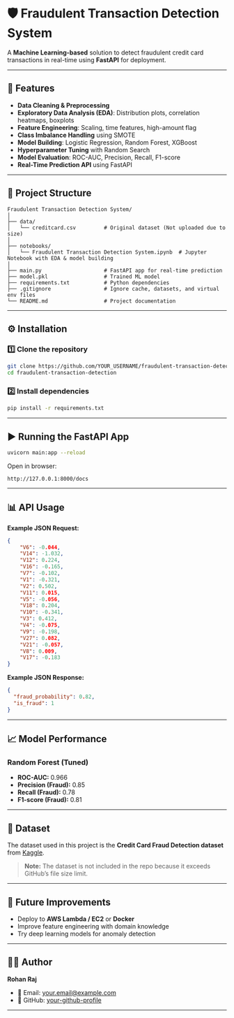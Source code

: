 # 🛡 Fraudulent Transaction Detection System

A **Machine Learning-based** solution to detect fraudulent credit card transactions in real-time using **FastAPI** for deployment.

---

## 📌 Features
- **Data Cleaning & Preprocessing**
- **Exploratory Data Analysis (EDA)**: Distribution plots, correlation heatmaps, boxplots
- **Feature Engineering**: Scaling, time features, high-amount flag
- **Class Imbalance Handling** using SMOTE
- **Model Building**: Logistic Regression, Random Forest, XGBoost
- **Hyperparameter Tuning** with Random Search
- **Model Evaluation**: ROC-AUC, Precision, Recall, F1-score
- **Real-Time Prediction API** using FastAPI

---

## 📂 Project Structure
```
Fraudulent Transaction Detection System/
│
├── data/
│   └── creditcard.csv         # Original dataset (Not uploaded due to size)
│
├── notebooks/
│   └── Fraudulent Transaction Detection System.ipynb  # Jupyter Notebook with EDA & model building
│
├── main.py                    # FastAPI app for real-time prediction
├── model.pkl                  # Trained ML model
├── requirements.txt           # Python dependencies
├── .gitignore                 # Ignore cache, datasets, and virtual env files
└── README.md                  # Project documentation
```

---

## ⚙️ Installation

### 1️⃣ Clone the repository
```bash
git clone https://github.com/YOUR_USERNAME/fraudulent-transaction-detection.git
cd fraudulent-transaction-detection
```

### 2️⃣ Install dependencies
```bash
pip install -r requirements.txt
```

---

## ▶️ Running the FastAPI App
```bash
uvicorn main:app --reload
```

Open in browser:
```
http://127.0.0.1:8000/docs
```

---

## 📊 API Usage

**Example JSON Request:**
```json
{
    "V6": -0.044,
    "V14": -1.032,
    "V12": 0.224,
    "V16": -0.165,
    "V7": -0.102,
    "V1": -0.321,
    "V2": 0.502,
    "V11": 0.015,
    "V5": -0.056,
    "V18": 0.204,
    "V10": -0.341,
    "V3": 0.412,
    "V4": -0.075,
    "V9": -0.198,
    "V27": 0.082,
    "V21": -0.057,
    "V8": 0.009,
    "V17": -0.183
}
```

**Example JSON Response:**
```json
{
  "fraud_probability": 0.82,
  "is_fraud": 1
}
```

---

## 📈 Model Performance

### Random Forest (Tuned)
- **ROC-AUC:** 0.966
- **Precision (Fraud):** 0.85
- **Recall (Fraud):** 0.78
- **F1-score (Fraud):** 0.81

---

## 📄 Dataset
The dataset used in this project is the **Credit Card Fraud Detection dataset** from [Kaggle](https://www.kaggle.com/mlg-ulb/creditcardfraud).

> **Note:** The dataset is not included in the repo because it exceeds GitHub’s file size limit.

---

## 🚀 Future Improvements
- Deploy to **AWS Lambda / EC2** or **Docker**
- Improve feature engineering with domain knowledge
- Try deep learning models for anomaly detection

---

## 👨‍💻 Author
**Rohan Raj**
- 📧 Email: your.email@example.com
- 🔗 GitHub: [your-github-profile](https://github.com/your-github-profile)

---
